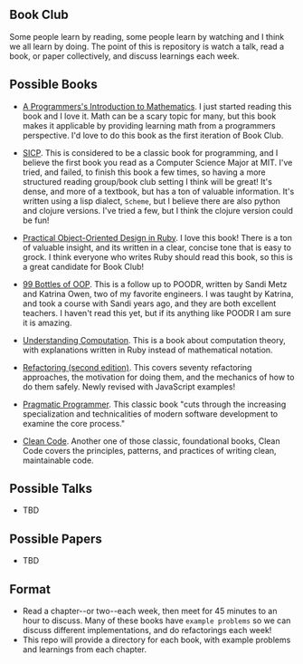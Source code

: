 ## Book Club
 Some people learn by reading, some people learn by watching and I think we all learn by doing. The point of this is repository is watch a talk, read a book, or paper collectively, and discuss learnings each week.

## Possible Books

- [A Programmers's Introduction to Mathematics](https://pimbook.org/). I just started reading this book and I love it. Math can be a scary topic for many, but this book makes it applicable by providing learning math from a programmers perspective. I'd love to do this book as the first iteration of Book Club.

- [SICP](https://mitpress.mit.edu/sites/default/files/sicp/index.html). This is considered to be a classic book for programming, and I believe the first book you read as a Computer Science Major at MIT. I've tried, and failed, to finish this book a few times, so having a more structured reading group/book club setting I think will be great! It's dense, and more of a textbook, but has a ton of valuable information. It's written using a lisp dialect, `Scheme`, but I believe there are also python and clojure versions. I've tried a few, but I think the clojure version could be fun!

- [Practical Object-Oriented Design in Ruby](https://www.poodr.com/). I love this book! There is a ton of valuable insight, and its written in a clear, concise tone that is easy to grock. I think everyone who writes Ruby should read this book, so this is a great candidate for Book Club!

- [99 Bottles of OOP](https://www.sandimetz.com/99bottles). This is a follow up to POODR, written by Sandi Metz and Katrina Owen, two of my favorite engineers. I was taught by Katrina, and took a course with Sandi years ago, and they are both excellent teachers. I haven't read this yet, but if its anything like POODR I am sure it is amazing.

- [Understanding Computation](https://computationbook.com). This is a book about computation theory, with explanations written in Ruby instead of mathematical notation.

- [Refactoring (second edition)](https://martinfowler.com/books/refactoring.html). This covers seventy refactoring approaches, the motivation for doing them, and the mechanics of how to do them safely. Newly revised with JavaScript examples!

- [Pragmatic Programmer](https://pragprog.com/book/tpp/the-pragmatic-programmer). This classic book "cuts through the increasing specialization and technicalities of modern software development to examine the core process."

- [Clean Code](https://www.amazon.com/Clean-Code-Handbook-Software-Craftsmanship/dp/0132350882). Another one of those classic, foundational books, Clean Code covers the principles, patterns, and practices of writing clean, maintainable code. 

## Possible Talks
- TBD

## Possible Papers
- TBD

## Format
- Read a chapter--or two--each week, then meet for 45 minutes to an hour to discuss. Many of these books have `example problems` so we can discuss different implementations, and do refactorings each week!
- This repo will provide a directory for each book, with example problems and learnings from each chapter.
